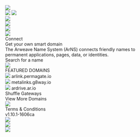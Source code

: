 <div className="section_0" >
  <div className="frame_1" >
    <div className="frame_2" >
      <div className="frame_3" >
        <div className="frame_4" >
          <div className="frame_5" ></div>
        </div>
        <div className="frame_6" >
          <div className="frame_7" >
            <div className="vector_8" >
              <img src="blob:null/dcb7acf8-fa56-41da-8f5a-4f401e0d46ba"  className="vector_9" ></img>
            </div>
          </div>
          <div className="frame_10" >
            <img src="blob:null/6ae9e56f-72f3-474f-b380-a90a00e9d3ff"  className="vector_11" ></img>
            <img src="blob:null/c7013f6f-ed91-4809-800f-23b8d0e03a7b"  className="vector_12" ></img>
          </div>
          <div className="frame_13" >
            <div className="frame_14" >
              <div className="vector_15" >
                <img src="blob:null/b3eaa32e-30aa-4606-8f1c-0363b9c7578c"  className="vector_16" ></img>
              </div>
              <div className="vector_17" >
                <img src="blob:null/cc0345ff-7b14-4273-b3ac-3f6b2dc997ce"  className="vector_18" ></img>
              </div>
              <img src="blob:null/2c54a4ff-1968-4102-ba72-f46cfb42b6a4"  className="vector_19" ></img>
            </div>
          </div>
          <div className="frame_20" >
            <div className="frame_21" >
              <div className="vector_22" >
                <img src="blob:null/d7a3faee-b3ee-43c5-a831-3c5a4bce550c"  className="vector_23" ></img>
              </div>
            </div>
          </div>
          <div className="frame_24" >
            <span className="text_25" >
              Connect
            </span>
          </div>
        </div>
      </div>
      <div className="rectangle_26" ></div>
      <span className="text_27" >
        Get your own smart domain
      </span>
    </div>
    <div className="frame_28" >
      <span className="text_29" >
        The Arweave Name System (ArNS) connects friendly names to<br/>permanent applications, pages, data, or identities.
      </span>
    </div>
    <div className="frame_30" >
      <div className="rectangle_31" ></div>
      <div className="frame_32" >
        <div className="frame_33" >
          <div className="frame_34" >
            <span className="text_35" >
              Search for a name
            </span>
          </div>
        </div>
        <div className="frame_36" >
          <div className="frame_37" >
            <img src="blob:null/38d1d13f-5cd9-4ba3-adf6-e5429792048e"  className="vector_38" ></img>
          </div>
        </div>
      </div>
      <div className="frame_39" >
        <span className="text_40" >
          FEATURED DOMAINS
        </span>
        <div className="frame_41" >
          <div className="frame_42" >
            <img src="blob:null/1b0073a7-013a-4541-b6a9-b426e072fe58"  className="frame_43" ></img>
            <span className="text_44" >
              arlink.permagate.io
            </span>
          </div>
          <div className="frame_45" >
            <img src="blob:null/e9fc7e6b-9908-4512-96d1-9fc3989ff80d"  className="frame_46" ></img>
            <span className="text_47" >
              metalinks.g8way.io
            </span>
          </div>
          <div className="frame_48" >
            <img src="blob:null/56cc5c8d-4e5e-4100-ac7b-75d35195a7de"  className="frame_49" ></img>
            <span className="text_50" >
              ardrive.ar.io
            </span>
          </div>
        </div>
        <div className="frame_51" >
          <div className="frame_52" >
            <span className="text_53" >
              Shuffle Gateways
            </span>
          </div>
          <div className="frame_54" >
            <span className="text_55" >
              View More Domains
            </span>
          </div>
        </div>
      </div>
    </div>
    <div className="frame_56" >
      <div className="frame_57" >
        <div className="vector_58" >
          <img src="blob:null/8711e56c-db04-423e-b3df-d422232a9d53"  className="vector_59" ></img>
        </div>
      </div>
      <div className="frame_60" >
        <span className="text_61" >
          Terms & Conditions
        </span>
        <div className="frame_62" ></div>
      </div>
      <div className="frame_63" >
        <span className="text_64" >
          v1.10.1-1606ca
        </span>
      </div>
      <div className="frame_65" >
        <img src="blob:null/2ac692ac-51c0-4e11-851e-84e78af17904"  className="vector_66" ></img>
      </div>
      <div className="frame_67" >
        <img src="blob:null/a2730bbc-6b4d-49ff-b1d1-a736e3549832"  className="vector_68" ></img>
      </div>
      <div className="vector_69" >
        <img src="blob:null/80f61e70-36b1-4bb2-aa8e-c74b5c941e78"  className="vector_70" ></img>
      </div>
    </div>
  </div>
</div>